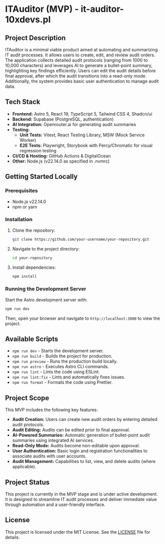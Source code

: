 # ITAuditor (MVP) - it-auditor-10xdevs.pl

## Project Description

ITAuditor is a minimal viable product aimed at automating and summarizing IT audit processes. It allows users to create, edit, and review audit orders. The application collects detailed audit protocols (ranging from 1000 to 10,000 characters) and leverages AI to generate a bullet-point summary, highlighting key findings efficiently. Users can edit the audit details before final approval, after which the audit transitions into a read-only mode. Additionally, the system provides basic user authentication to manage audit data.

## Tech Stack

- **Frontend:** Astro 5, React 19, TypeScript 5, Tailwind CSS 4, Shadcn/ui
- **Backend:** Supabase (PostgreSQL, authentication)
- **AI Integration:** Openrouter.ai for generating audit summaries
- **Testing:** 
  - **Unit Tests:** Vitest, React Testing Library, MSW (Mock Service Worker)
  - **E2E Tests:** Playwright, Storybook with Percy/Chromatic for visual regression testing
- **CI/CD & Hosting:** GitHub Actions & DigitalOcean
- **Other:** Node.js (v22.14.0 as specified in .nvmrc)

## Getting Started Locally

### Prerequisites

- Node.js v22.14.0
- npm or yarn

### Installation

1. Clone the repository:
   ```bash
   git clone https://github.com/your-username/your-repository.git
   ```
2. Navigate to the project directory:
   ```bash
   cd your-repository
   ```
3. Install dependencies:
   ```bash
   npm install
   ```

### Running the Development Server

Start the Astro development server with:

```bash
npm run dev
```

Then, open your browser and navigate to `http://localhost:3000` to view the project.

## Available Scripts

- `npm run dev` - Starts the development server.
- `npm run build` - Builds the project for production.
- `npm run preview` - Runs the production build locally.
- `npm run astro` - Executes Astro CLI commands.
- `npm run lint` - Lints the code using ESLint.
- `npm run lint:fix` - Lints and automatically fixes issues.
- `npm run format` - Formats the code using Prettier.

## Project Scope

This MVP includes the following key features:

- **Audit Creation:** Users can create new audit orders by entering detailed audit protocols.
- **Audit Editing:** Audits can be edited prior to final approval.
- **AI-Powered Summaries:** Automatic generation of bullet-point audit summaries using integrated AI services.
- **Read-Only Mode:** Audits become non-editable upon approval.
- **User Authentication:** Basic login and registration functionalities to associate audits with user accounts.
- **Audit Management:** Capabilities to list, view, and delete audits (where applicable).

## Project Status

This project is currently in the MVP stage and is under active development. It is designed to streamline IT audit processes and deliver immediate value through automation and a user-friendly interface.

## License

This project is licensed under the MIT License. See the [LICENSE](LICENSE) file for details.
